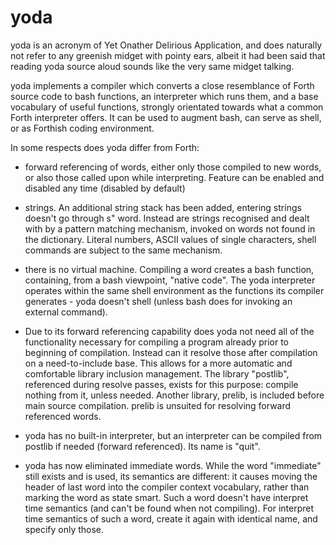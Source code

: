 # yoda
yoda is an acronym of Yet Onather Delirious Application, and does naturally not refer to any greenish midget with pointy ears,
albeit it had been said that reading yoda source aloud sounds like the very same midget talking.

yoda implements a compiler which converts a close resemblance of Forth source code to bash functions,
an interpreter which runs them, and a base vocabulary of useful functions, strongly orientated towards
what a common Forth interpreter offers. It can be used to augment bash, can serve as shell, or as Forthish
coding environment.

In some respects does yoda differ from Forth:

- forward referencing of words, either only those compiled to new
  words, or also those called upon while interpreting. Feature can
  be enabled and disabled any time (disabled by default)

- strings. An additional string stack has been added, entering strings
  doesn't go through  s"  word. Instead are strings recognised and dealt
  with by a pattern matching mechanism, invoked on words not found in
  the dictionary. Literal numbers, ASCII values of single characters,
  shell commands are subject to the same mechanism.

- there is no virtual machine. Compiling a word creates a bash function,
  containing, from a bash viewpoint, "native code". The yoda interpreter
  operates within the same shell environment as the functions its
  compiler generates - yoda doesn't shell (unless bash does for invoking
  an external command).

- Due to its forward referencing capability does yoda not need all of
  the functionality necessary for compiling a program already prior to
  beginning of compilation. Instead can it resolve those after compilation
  on a need-to-include base. This allows for a more automatic and
  comfortable library inclusion management. The library "postlib",
  referenced during resolve passes, exists for this purpose: compile
  nothing from it, unless needed.
  Another library, prelib, is included before main source compilation.
  prelib is unsuited for resolving forward referenced words.

- yoda has no built-in interpreter, but an interpreter can be compiled
  from postlib if needed (forward referenced). Its name is "quit".

- yoda has now eliminated immediate words. While the word "immediate"
  still exists and is used, its semantics are different: it causes moving
  the header of last word into the compiler context vocabulary, rather than
  marking the word as state smart. Such a word doesn't have interpret time
  semantics (and can't be found when not compiling). For interpret time
  semantics of such a word, create it again with identical name, and specify
  only those.
